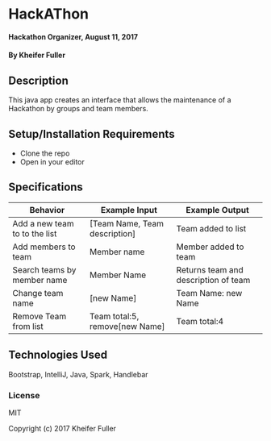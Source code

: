 # HackAThon

#### Hackathon Organizer, August 11, 2017

#### By Kheifer Fuller

## Description

This java app creates an interface that allows the maintenance of a Hackathon by groups and team members.

## Setup/Installation Requirements

* Clone the repo
* Open in your editor

## Specifications
| Behavior      | Example Input         | Example Output        |
| ------------- | ------------- | ------------- |
| Add a new team to to the list |  [Team Name, Team description] |  Team added to list  |
| Add members to team | Member name |  Member added to team  |
| Search teams by member name | Member Name  |  Returns team and description of team |
|Change team name |[new Name]|Team Name: new Name|
|Remove Team from list |Team total:5, remove[new Name]|Team total:4|


## Technologies Used

Bootstrap, IntelliJ, Java, Spark, Handlebar

### License

MIT

Copyright (c) 2017 Kheifer Fuller
